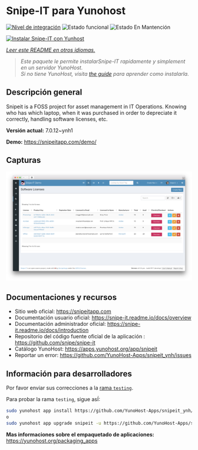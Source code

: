 <!--
Este archivo README esta generado automaticamente<https://github.com/YunoHost/apps/tree/master/tools/readme_generator>
No se debe editar a mano.
-->

# Snipe-IT para Yunohost

[![Nivel de integración](https://dash.yunohost.org/integration/snipeit.svg)](https://ci-apps.yunohost.org/ci/apps/snipeit/) ![Estado funcional](https://ci-apps.yunohost.org/ci/badges/snipeit.status.svg) ![Estado En Mantención](https://ci-apps.yunohost.org/ci/badges/snipeit.maintain.svg)

[![Instalar Snipe-IT con Yunhost](https://install-app.yunohost.org/install-with-yunohost.svg)](https://install-app.yunohost.org/?app=snipeit)

*[Leer este README en otros idiomas.](./ALL_README.md)*

> *Este paquete le permite instalarSnipe-IT rapidamente y simplement en un servidor YunoHost.*  
> *Si no tiene YunoHost, visita [the guide](https://yunohost.org/install) para aprender como instalarla.*

## Descripción general

Snipeit is a FOSS project for asset management in IT Operations. Knowing who has which laptop, when it was purchased in order to depreciate it correctly, handling software licenses, etc.

**Versión actual:** 7.0.12~ynh1

**Demo:** <https://snipeitapp.com/demo/>

## Capturas

![Captura de Snipe-IT](./doc/screenshots/screenshot.png)

## Documentaciones y recursos

- Sitio web oficial: <https://snipeitapp.com>
- Documentación usuario oficial: <https://snipe-it.readme.io/docs/overview>
- Documentación administrador oficial: <https://snipe-it.readme.io/docs/introduction>
- Repositorio del código fuente oficial de la aplicación : <https://github.com/snipe/snipe-it>
- Catálogo YunoHost: <https://apps.yunohost.org/app/snipeit>
- Reportar un error: <https://github.com/YunoHost-Apps/snipeit_ynh/issues>

## Información para desarrolladores

Por favor enviar sus correcciones a la [rama `testing`](https://github.com/YunoHost-Apps/snipeit_ynh/tree/testing).

Para probar la rama `testing`, sigue asÍ:

```bash
sudo yunohost app install https://github.com/YunoHost-Apps/snipeit_ynh/tree/testing --debug
o
sudo yunohost app upgrade snipeit -u https://github.com/YunoHost-Apps/snipeit_ynh/tree/testing --debug
```

**Mas informaciones sobre el empaquetado de aplicaciones:** <https://yunohost.org/packaging_apps>
